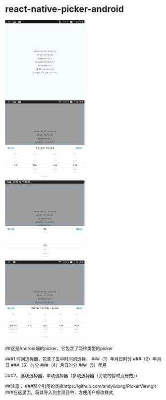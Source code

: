 # react-native-picker-android

<img src="https://github.com/andylidong/react-native-picker-android/blob/master/pickerImage/1.jpg" width=256 height=256 />

<img src="https://github.com/andylidong/react-native-picker-android/blob/master/pickerImage/2.jpg" width=256 height=256 />

<img src="https://github.com/andylidong/react-native-picker-android/blob/master/pickerImage/3.jpg" width=256 height=256 />

<img src="https://github.com/andylidong/react-native-picker-android/blob/master/pickerImage/4.jpg" width=256 height=256 />


##这是Android端的picker，它包含了两种类型的picker

###1.时间选择器，包含了五中时间的选择，
###（1）年月日时分
###（2）年月日
###（3）时分
###（4）月日时分
###（5）年月

###2、选项选择器，单项选择器（多项选择器（关联的暂时没有做））

##注意：
###那个引用的类库https://github.com/andylidong/PickerView.git
###在这里面，将其导入到主项目中，方便用户修改样式



